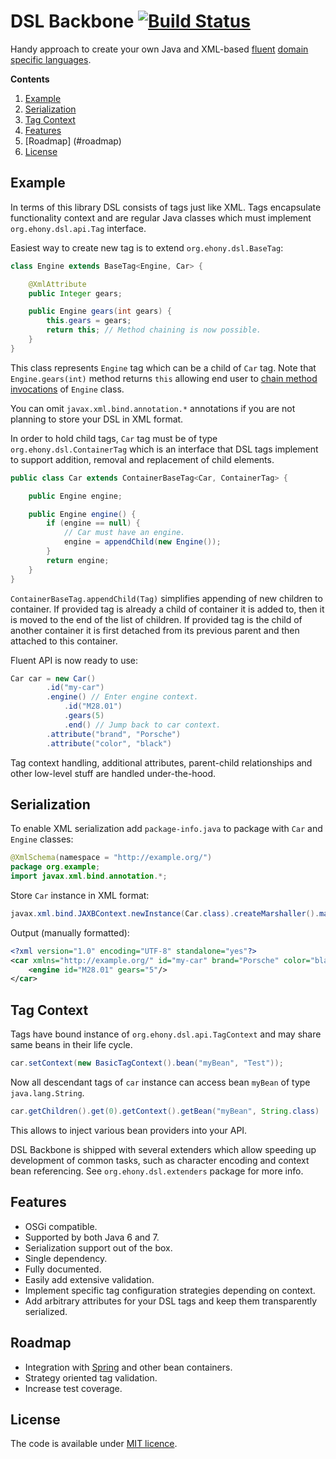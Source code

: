 # DSL Backbone [![Build Status](https://travis-ci.org/smikhalevski/dsl-backbone.png?branch=master)](https://travis-ci.org/smikhalevski/dsl-backbone)

Handy approach to create your own Java and XML-based [fluent][1] [domain specific languages][2].

**Contents**

1. [Example](#example)
2. [Serialization](#serialization)
3. [Tag Context](#tag-context)
4. [Features](#features)
5. [Roadmap] (#roadmap)
6. [License](#license)

## Example

In terms of this library DSL consists of tags just like XML. Tags encapsulate functionality context and are regular Java classes which must implement `org.ehony.dsl.api.Tag` interface.

Easiest way to create new tag is to extend `org.ehony.dsl.BaseTag`:

```java
class Engine extends BaseTag<Engine, Car> {

    @XmlAttribute
    public Integer gears;

    public Engine gears(int gears) {
        this.gears = gears;
        return this; // Method chaining is now possible. 
    }
}
```

This class represents `Engine` tag which can be a child of `Car` tag. Note that `Engine.gears(int)` method returns `this` allowing end user to [chain method invocations](http://en.wikipedia.org/wiki/Method_chaining) of `Engine` class.

You can omit `javax.xml.bind.annotation.*` annotations if you are not planning to store your DSL in XML format.

In order to hold child tags, `Car` tag must be of type `org.ehony.dsl.ContainerTag` which is an interface that DSL tags implement to support addition, removal and replacement of child elements.

```java
public class Car extends ContainerBaseTag<Car, ContainerTag> {

    public Engine engine;

    public Engine engine() {
        if (engine == null) {
            // Car must have an engine.
            engine = appendChild(new Engine());
        }
        return engine;
    }
}
```

`ContainerBaseTag.appendChild(Tag)` simplifies appending of new children to container. If provided tag is already a child of container it is added to, then it is moved to the end of the list of children. If provided tag is the child of another container it is first detached from its previous parent and then attached to this container.

Fluent API is now ready to use:

```java
Car car = new Car()
        .id("my-car")
        .engine() // Enter engine context.
            .id("M28.01")
            .gears(5)
            .end() // Jump back to car context.
        .attribute("brand", "Porsche")
        .attribute("color", "black")
```

Tag context handling, additional attributes, parent-child relationships and other low-level stuff are handled under-the-hood.

## Serialization

To enable XML serialization add `package-info.java` to package with `Car` and `Engine` classes:

```java
@XmlSchema(namespace = "http://example.org/")
package org.example;
import javax.xml.bind.annotation.*;
```

Store `Car` instance in XML format:

```java
javax.xml.bind.JAXBContext.newInstance(Car.class).createMarshaller().marshal(car, System.out);
```

Output (manually formatted):

```xml
<?xml version="1.0" encoding="UTF-8" standalone="yes"?>
<car xmlns="http://example.org/" id="my-car" brand="Porsche" color="black">
    <engine id="M28.01" gears="5"/>
</car>
```

## Tag Context

Tags have bound instance of `org.ehony.dsl.api.TagContext` and may share same beans in their life cycle.
 
```java
car.setContext(new BasicTagContext().bean("myBean", "Test"));
```

Now all descendant tags of `car` instance can access bean `myBean` of type `java.lang.String`.

```java
car.getChildren().get(0).getContext().getBean("myBean", String.class)
```

This allows to inject various bean providers into your API.

DSL Backbone is shipped with several extenders which allow speeding up development of common tasks, such as character encoding and context bean referencing. See `org.ehony.dsl.extenders` package for more info.

## Features

- OSGi compatible.
- Supported by both Java 6 and 7.
- Serialization support out of the box.
- Single dependency.
- Fully documented.
- Easily add extensive validation.
- Implement specific tag configuration strategies depending on context.
- Add arbitrary attributes for your DSL tags and keep them transparently serialized.

## Roadmap

- Integration with [Spring](http://spring.io) and other bean containers.
- Strategy oriented tag validation.
- Increase test coverage.

## License

The code is available under [MIT licence](LICENSE.txt).

[1]: http://en.wikipedia.org/wiki/Fluent_interface
[2]: http://www.javaworld.com/article/2077865
